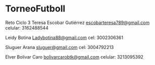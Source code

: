 # TorneoFutboll
Reto Ciclo 3
Teresa Escobar Gutiérrez
escobarteresa789@gmail.com
celular: 3162488544

Leidy Botina
Ladybotina88@gmail.com
cel: 3002306361


Sluguer Arana
sluguer@gmail.com
cel: 3004792213

Elver Bolivar Caro
bolivarcarobtk@gmail.com
celular: 3213095392
